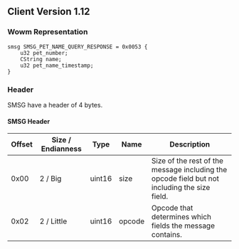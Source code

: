 ## Client Version 1.12

### Wowm Representation
```rust,ignore
smsg SMSG_PET_NAME_QUERY_RESPONSE = 0x0053 {
    u32 pet_number;    
    CString name;    
    u32 pet_name_timestamp;    
}

```
### Header
SMSG have a header of 4 bytes.

#### SMSG Header
| Offset | Size / Endianness | Type   | Name   | Description |
| ------ | ----------------- | ------ | ------ | ----------- |
| 0x00   | 2 / Big           | uint16 | size   | Size of the rest of the message including the opcode field but not including the size field.|
| 0x02   | 2 / Little        | uint16 | opcode | Opcode that determines which fields the message contains.|
